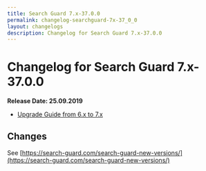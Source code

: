```yaml
---
title: Search Guard 7.x-37.0.0
permalink: changelog-searchguard-7x-37_0_0
layout: changelogs
description: Changelog for Search Guard 7.x-37.0.0
---
```

<!--- Copyright 2020 floragunn GmbH -->

# Changelog for Search Guard 7.x-37.0.0

**Release Date: 25.09.2019**

* [Upgrade Guide from 6.x to 7.x](sg-upgrade-6-7)

## Changes

See [https://search-guard.com/search-guard-new-versions/](https://search-guard.com/search-guard-new-versions/)
